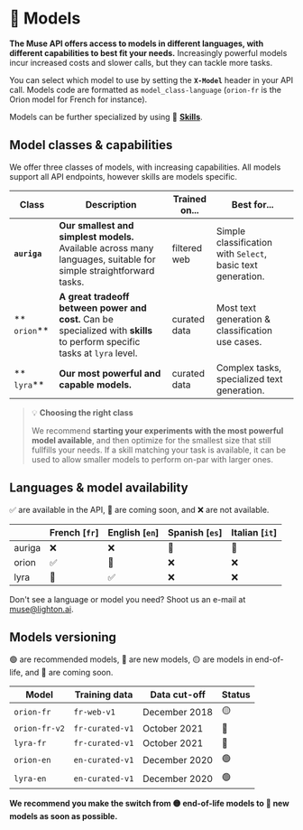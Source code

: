 # 🤖 Models

**The Muse API offers access to models in different languages, with different capabilities to best fit your needs.** 
Increasingly powerful models incur increased costs and slower calls, but they can tackle more tasks. 

You can select which model to use by setting the **`X-Model`** header in your API call. Models code are formatted as 
`model_class-language` (`orion-fr` is the Orion model for French for instance).

Models can be further specialized by using 🤹 **[Skills](/api/skills)**.

## Model classes & capabilities

We offer three classes of models, with increasing capabilities. All models support all API endpoints, however
skills are models specific.

| Class        | Description                                                                                                   | Trained on... | Best for...                                                |
|--------------|---------------------------------------------------------------------------------------------------------------|---------------|------------------------------------------------------------|
| **`auriga`** | **Our smallest and simplest models.** Available across many languages, suitable for simple straightforward tasks. | filtered web  | Simple classification with `Select`, basic text generation. |
| ** `orion`** | **A great tradeoff between power and cost.** Can be specialized with **skills** to perform specific tasks at `lyra` level.| curated data  | Most text generation & classification use cases.|
| ** `lyra`**  | **Our most powerful and capable models.**                                                                                                               | curated data  | Complex tasks, specialized text generation. |

> 💡 **Choosing the right class**
>
>We recommend **starting your experiments with the most powerful model available**, and then optimize for the smallest
size that still fullfills your needs. If a skill matching your task is available, it can be used to allow smaller models
to perform on-par with larger ones.


## Languages & model availability 

✅ are available in the API, 📆 are coming soon, and ❌ are not available.

|        | French \[`fr`\] | English \[`en`\] | Spanish \[`es`\] | Italian \[`it`\] |
|--------|-------------|--------------|--------------|--------------|
| auriga | ❌           | ❌            | 📆            | 📆            |
| orion  | ✅           | 📆            | ❌            | ❌            |
| lyra   | 📆           | ✅            | ❌            | ❌            |

Don't see a language or model you need? Shoot us an e-mail at muse@lighton.ai. 

## Models versioning 

🟢 are recommended models, 🔵 are new models, 🟡 are models in end-of-life, 
and 📆 are coming soon.

| **Model**     | **Training data** | **Data cut-off** | **Status** |
|---------------|-------------------|------------------|------------|
| `orion-fr`    | `fr-web-v1`       | December 2018    | 🟡          |
| `orion-fr-v2` | `fr-curated-v1`   | October 2021     | 🔵          |
| `lyra-fr`     | `fr-curated-v1`   | October 2021     | 📆          |
| `orion-en`    | `en-curated-v1`   | December 2020    | 🟢          |
| `lyra-en`     | `en-curated-v1`   | December 2020    | 🟢          |

**We recommend you make the switch from 🟡 end-of-life models to 🔵 new models as soon as possible.**